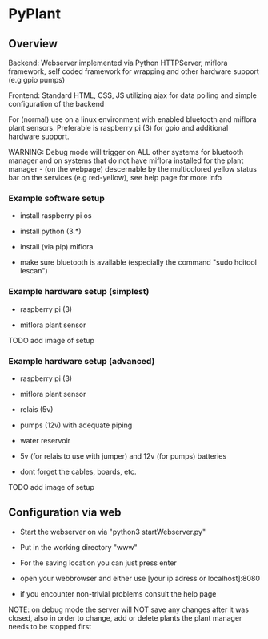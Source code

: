 # PyPlant
## Overview
Backend: Webserver implemented via Python HTTPServer, miflora framework, self coded framework for wrapping and other hardware support (e.g gpio pumps)

Frontend: Standard HTML, CSS, JS utilizing ajax for data polling and simple configuration of the backend

For (normal) use on a linux environment with enabled bluetooth and miflora plant sensors. Preferable is raspberry pi (3) for gpio and additional hardware support.

WARNING: Debug mode will trigger on ALL other systems for bluetooth manager and on systems that do not have miflora installed for the plant manager - (on the webpage) descernable by the multicolored yellow status bar on the services (e.g red-yellow), see help page for more info

### Example software setup

- install raspberry pi os

- install python (3.*)

- install (via pip) miflora

- make sure bluetooth is available (especially the command "sudo hcitool lescan")

### Example hardware setup (simplest)

- raspberry pi (3)

- miflora plant sensor

TODO add image of setup

### Example hardware setup (advanced)

- raspberry pi (3)

- miflora plant sensor

- relais (5v)

- pumps (12v) with adequate piping

- water reservoir

- 5v (for relais to use with jumper) and 12v (for pumps) batteries

- dont forget the cables, boards, etc.

TODO add image of setup

## Configuration via web

- Start the webserver on via "python3 startWebserver.py"

- Put in the working directory "www"

- For the saving location you can just press enter

- open your webbrowser and either use [your ip adress or localhost]:8080

- if you encounter non-trivial problems consult the help page

NOTE: on debug mode the server will NOT save any changes after it was closed, also in order to change, add or delete plants the plant manager needs to be stopped first
